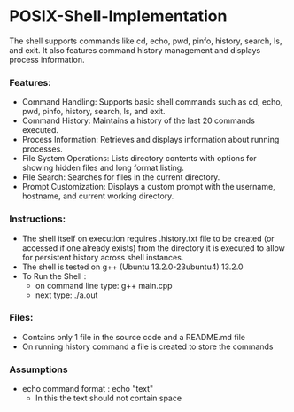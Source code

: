 # POSIX-Shell-Implementation
The shell supports commands like cd, echo, pwd, pinfo, history, search, ls, and exit. It also features command history management and displays process information.

### Features:
  * Command Handling: Supports basic shell commands such as cd, echo, pwd, pinfo, history, search, ls, and exit.
  * Command History: Maintains a history of the last 20 commands executed.
  * Process Information: Retrieves and displays information about running processes.
  * File System Operations: Lists directory contents with options for showing hidden files and long format listing.
  * File Search: Searches for files in the current directory.
  * Prompt Customization: Displays a custom prompt with the username, hostname, and current working directory.

### Instructions:
  * The shell itself on execution requires .history.txt file to be created (or accessed if one already exists) from the directory it is executed to allow for persistent history across shell instances.
  * The shell is tested on g++ (Ubuntu 13.2.0-23ubuntu4) 13.2.0
  * To Run the Shell :
       * on command line type: g++ main.cpp
       * next type:            ./a.out

### Files:
  * Contains only 1 file in the source code and a README.md file
  * On running history command a file is created to store the commands

### Assumptions
  * echo command format : echo "text"
      - In this the text should not contain space

        
